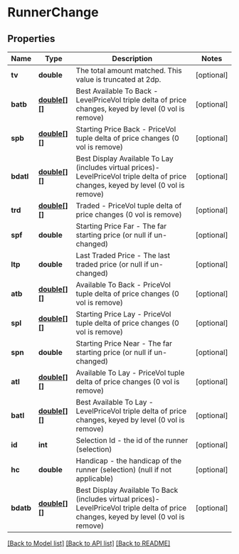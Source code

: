 # RunnerChange

## Properties
Name | Type | Description | Notes
------------ | ------------- | ------------- | -------------
**tv** | **double** | The total amount matched. This value is truncated at 2dp. | [optional] 
**batb** | [**double[][]**](array.md) | Best Available To Back - LevelPriceVol triple delta of price changes, keyed by level (0 vol is remove) | [optional] 
**spb** | [**double[][]**](array.md) | Starting Price Back - PriceVol tuple delta of price changes (0 vol is remove) | [optional] 
**bdatl** | [**double[][]**](array.md) | Best Display Available To Lay (includes virtual prices)- LevelPriceVol triple delta of price changes, keyed by level (0 vol is remove) | [optional] 
**trd** | [**double[][]**](array.md) | Traded - PriceVol tuple delta of price changes (0 vol is remove) | [optional] 
**spf** | **double** | Starting Price Far - The far starting price (or null if un-changed) | [optional] 
**ltp** | **double** | Last Traded Price - The last traded price (or null if un-changed) | [optional] 
**atb** | [**double[][]**](array.md) | Available To Back - PriceVol tuple delta of price changes (0 vol is remove) | [optional] 
**spl** | [**double[][]**](array.md) | Starting Price Lay - PriceVol tuple delta of price changes (0 vol is remove) | [optional] 
**spn** | **double** | Starting Price Near - The far starting price (or null if un-changed) | [optional] 
**atl** | [**double[][]**](array.md) | Available To Lay - PriceVol tuple delta of price changes (0 vol is remove) | [optional] 
**batl** | [**double[][]**](array.md) | Best Available To Lay - LevelPriceVol triple delta of price changes, keyed by level (0 vol is remove) | [optional] 
**id** | **int** | Selection Id - the id of the runner (selection) | [optional] 
**hc** | **double** | Handicap - the handicap of the runner (selection) (null if not applicable) | [optional] 
**bdatb** | [**double[][]**](array.md) | Best Display Available To Back (includes virtual prices)- LevelPriceVol triple delta of price changes, keyed by level (0 vol is remove) | [optional] 

[[Back to Model list]](../README.md#documentation-for-models) [[Back to API list]](../README.md#documentation-for-api-endpoints) [[Back to README]](../README.md)


